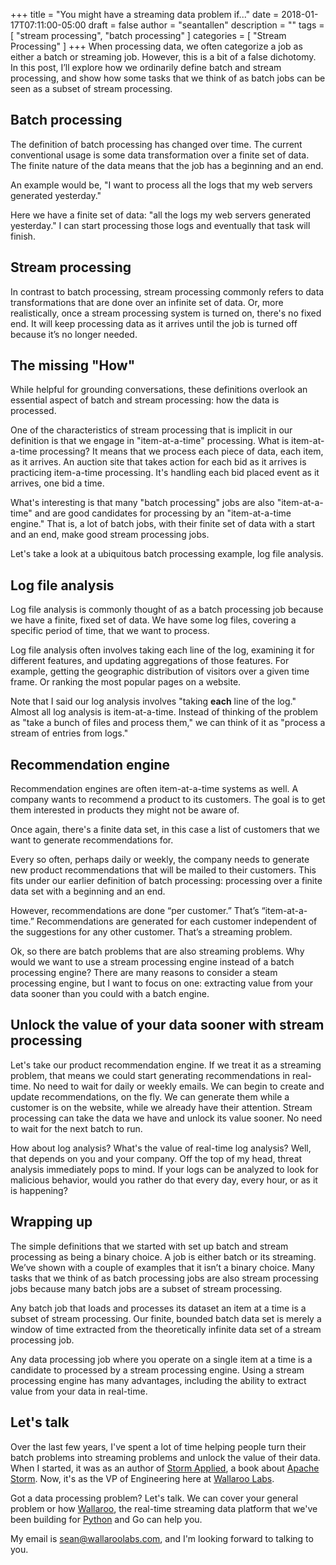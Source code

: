+++
title = "You might have a streaming data problem if..."
date = 2018-01-17T07:11:00-05:00
draft = false
author = "seantallen"
description = ""
tags = [
    "stream processing",
    "batch processing"
]
categories = [
    "Stream Processing"
]
+++
When processing data, we often categorize a job as either a batch or streaming job. However, this is a bit of a false dichotomy. In this post, I’ll explore how we ordinarily define batch and stream processing, and show how some tasks that we think of as batch jobs can be seen as a subset of stream processing.

## Batch processing

The definition of batch processing has changed over time. The current conventional usage is some data transformation over a finite set of data. The finite nature of the data means that the job has a beginning and an end. 

An example would be, "I want to process all the logs that my web servers generated yesterday." 

Here we have a finite set of data: "all the logs my web servers generated yesterday." I can start processing those logs and eventually that task will finish. 

## Stream processing

In contrast to batch processing, stream processing commonly refers to data transformations that are done over an infinite set of data. Or, more realistically, once a stream processing system is turned on, there's no fixed end. It will keep processing data as it arrives until the job is turned off because it’s no longer needed.

## The missing "How"

While helpful for grounding conversations, these definitions overlook an essential aspect of batch and stream processing: how the data is processed. 

One of the characteristics of stream processing that is implicit in our definition is that we engage in "item-at-a-time" processing. What is item-at-a-time processing? It means that we process each piece of data, each item, as it arrives. An auction site that takes action for each bid as it arrives is practicing item-a-time processing. It's handling each bid placed event as it arrives, one bid a time. 

What's interesting is that many "batch processing" jobs are also "item-at-a-time" and are good candidates for processing by an "item-at-a-time engine." That is, a lot of batch jobs, with their finite set of data with a start and an end, make good stream processing jobs.

Let's take a look at a ubiquitous batch processing example, log file analysis.

## Log file analysis

Log file analysis is commonly thought of as a batch processing job because we have a finite, fixed set of data. We have some log files, covering a specific period of time, that we want to process. 

Log file analysis often involves taking each line of the log, examining it for different features, and updating aggregations of those features. For example, getting the geographic distribution of visitors over a given time frame. Or ranking the most popular pages on a website.

Note that I said our log analysis involves "taking **each** line of the log." Almost all log analysis is item-at-a-time. Instead of thinking of the problem as "take a bunch of files and process them," we can think of it as "process a stream of entries from logs."

## Recommendation engine

Recommendation engines are often item-at-a-time systems as well. A company wants to recommend a product to its customers. The goal is to get them interested in products they might not be aware of. 

Once again, there's a finite data set, in this case a list of customers that we want to generate recommendations for.

Every so often, perhaps daily or weekly, the company needs to generate new product recommendations that will be mailed to their customers. This fits under our earlier definition of batch processing: processing over a finite data set with a beginning and an end.

However, recommendations are done “per customer.” That’s “item-at-a-time.” Recommendations are generated for each customer independent of the suggestions for any other customer. That’s a streaming problem. 

Ok, so there are batch problems that are also streaming problems. Why would we want to use a stream processing engine instead of a batch processing engine? There are many reasons to consider a steam processing engine, but I want to focus on one: extracting value from your data sooner than you could with a batch engine.

## Unlock the value of your data sooner with stream processing

Let's take our product recommendation engine. If we treat it as a streaming problem, that means we could start generating recommendations in real-time. No need to wait for daily or weekly emails. We can begin to create and update recommendations, on the fly. We can generate them while a customer is on the website, while we already have their attention. Stream processing can take the data we have and unlock its value sooner. No need to wait for the next batch to run.

How about log analysis? What's the value of real-time log analysis? Well, that depends on you and your company. Off the top of my head, threat analysis immediately pops to mind. If your logs can be analyzed to look for malicious behavior, would you rather do that every day, every hour, or as it is happening?

## Wrapping up

The simple definitions that we started with set up batch and stream processing as being a binary choice. A job is either batch or its streaming. We’ve shown with a couple of examples that it isn’t a binary choice. Many tasks that we think of as batch processing jobs are also stream processing jobs because many batch jobs are a subset of stream processing.

Any batch job that loads and processes its dataset an item at a time is a subset of stream processing. Our finite, bounded batch data set is merely a window of time extracted from the theoretically infinite data set of a stream processing job.

Any data processing job where you operate on a single item at a time is a candidate to processed by a stream processing engine. Using a stream processing engine has many advantages, including the ability to extract value from your data in real-time.

## Let's talk

Over the last few years, I've spent a lot of time helping people turn their batch problems into streaming problems and unlock the value of their data. When I started, it was as an author of [Storm Applied](https://www.manning.com/books/storm-applied), a book about [Apache Storm](https://storm.apache.org/). Now, it's as the VP of Engineering here at [Wallaroo Labs](http://www.wallaroolabs.com/).

Got a data processing problem? Let's talk. We can cover your general problem or how [Wallaroo](https://github.com/wallaroolabs/wallaroo), the real-time streaming data platform that we've been building for [Python](https://blog.wallaroolabs.com/2017/10/go-python-go-stream-processing-for-python/) and Go can help you.

My email is [sean@wallaroolabs.com](mailto:sean@wallaroolabs.com), and I'm looking forward to talking to you.

